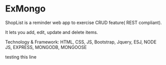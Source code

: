 # ExMongo

ShopList is a reminder web app to exercise CRUD feature( REST compliant).

It lets you add, edit, update and delete items.

Technology & Framework:
HTML, CSS, JS, Bootstrap, Jquery, ESJ, NODE JS, EXPRESS, MONGODB, MONGOOSE

testing this line
